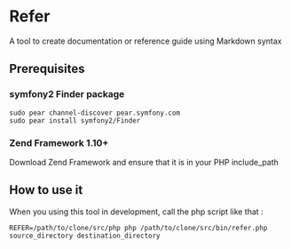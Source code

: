 # Refer

A tool to create documentation or reference guide using Markdown syntax

## Prerequisites

### symfony2 Finder package
    sudo pear channel-discover pear.symfony.com
    sudo pear install symfony2/Finder

### Zend Framework 1.10+
Download Zend Framework and ensure that it is in your PHP include\_path

## How to use it

When you using this tool in development, call the php script like that :

    REFER=/path/to/clone/src/php php /path/to/clone/src/bin/refer.php source_directory destination_directory
